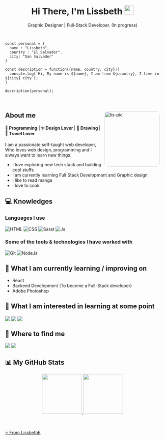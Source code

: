 <h1 align="center">Hi There, I'm Lissbeth <img src="https://raw.githubusercontent.com/verma-anushka/verma-anushka/master/gifs/wave.gif" width="30px"></h1>
<p align="center"> Graphic Designer |  Full-Stack Developer. (In progress)</p>

<br/>

```
const personal = {
  name : "Lissbeth",
  country : "El Salvador",
  city: "San Salvador"
}

const description = function({name, country, city}){
  console.log(`Hi, My name is ${name}, I am from ${country}, I live in ${city} city`);
}

description(personal);

```

<br/>
 
<div>

<img align="right" alt="lis-pic" height="180px" style="border-radius:10px;" src="https://cdn.picrew.me/shareImg/org/202212/707090_Et2iuWEQ.png">

 ## About me
 
 <h4>
💙 Programming | ✨ Design Lover | 🧡 Drawing | 🚀 Travel Lover 
</h4>
 
 <p>I am a passionate self-taught web developer, Who loves web design, programming and I always want to learn new things.</p>
 
 - I love exploring new tech stack and building cool stuffs
 - I am currently learning Full Stack Development and Graphic design
 - I like to read manga
 - I love to cook
 
</div>


## 💻 Knowledges

### Languages I use

<div style="display: inline_block">
<img align="center" alt="HTML"  src="https://img.shields.io/badge/HTML5-E34F26?style=for-the-badge&logo=html5&logoColor=white">
<img align="center" alt="CSS" src="https://img.shields.io/badge/CSS3-1572B6?style=for-the-badge&logo=css3&logoColor=white">
<img align="center" alt="Sasst" src="https://img.shields.io/badge/Sass-CC6699?style=for-the-badge&logo=sass&logoColor=white">
<img align="center" alt="Js" src="https://img.shields.io/badge/JavaScript-F7DF1E?style=for-the-badge&logo=javascript&logoColor=black"> 
</div>

### Some of the tools & technologies I have worked with

<div style="display: inline_block">
<img align="center" alt="Git" src="https://img.shields.io/badge/GIT-E44C30?style=for-the-badge&logo=git&logoColor=white">
<img align="center" alt="NodeJs" src="https://img.shields.io/badge/Node.js-43853D?style=for-the-badge&logo=node.js&logoColor=white"> 
</div>


## 📖 What I am currently learning / improving on

- React
- Backend Development (To become a Full-Stack developer)
- Adobe Photoshop


## 🎯 What I am interested in learning at some point

<div style="display: inline_block">
<img align="center" src="https://img.shields.io/badge/Adobe%20Illustrator-FF9A00?style=for-the-badge&logo=adobe%20illustrator&logoColor=white">
<img align="center"  src="https://img.shields.io/badge/Figma-F24E1E?style=for-the-badge&logo=figma&logoColor=white">
<img align="center"  src="https://img.shields.io/badge/Adobe%20XD-470137?style=for-the-badge&logo=Adobe%20XD&logoColor=#FF61F"> 
</div>

## 🔎 Where to find me

<div style="display: inline_block"> 
  <a href = "mailto:lissbethescobar09@gmail.com"><img src="https://img.shields.io/badge/Gmail-D14836?style=for-the-badge&logo=gmail&logoColor=white" target="_blank"></a>
  <a href="" target="_blank"><img src="https://img.shields.io/badge/LinkedIn-0077B5?style=for-the-badge&logo=linkedin&logoColor=white" target="_blank"></a> 
</div>

## 📊 My GitHub Stats

<div align="center">
  <a href="https://github.com/LissbethE">
  <img height="130em" src="https://github-readme-stats.vercel.app/api?username=LissbethE&show_icons=true&theme=radical&include_all_commits=true&count_private=true"/>
  <img height="130em" src="https://github-readme-stats.vercel.app/api/top-langs/?username=LissbethE&layout=compact&langs_count=7&theme=radical"/>
</div>

<br/>
<br/>


⭐️ From [LissbethE](https://github.com/LissbethE)
